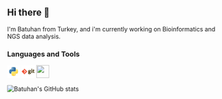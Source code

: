 ## Hi there 👋

I'm Batuhan from Turkey, and i'm currently working on Bioinformatics and NGS data analysis. 

### Languages and Tools
<img src= "https://raw.githubusercontent.com/github/explore/80688e429a7d4ef2fca1e82350fe8e3517d3494d/topics/python/python.png" width="30" height="30" >
<img src= "https://raw.githubusercontent.com/github/explore/80688e429a7d4ef2fca1e82350fe8e3517d3494d/topics/git/git.png" width="30" height="30" >
<img src = "https://avatars.githubusercontent.com/u/33450111?s=200&v=4" width="30" height="30" >

![Batuhan's GitHub stats](https://github-readme-stats.vercel.app/api?username=batuyolver&show_icons=true&theme=radical)
